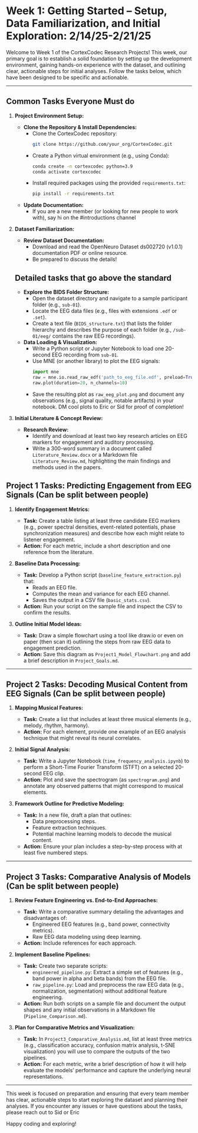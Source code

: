 # Week 1: Getting Started – Setup, Data Familiarization, and Initial Exploration: 2/14/25-2/21/25

Welcome to Week 1 of the CortexCodec Research Projects! This week, our primary goal is to establish a solid foundation by setting up the development environment, gaining hands-on experience with the dataset, and outlining clear, actionable steps for initial analyses. Follow the tasks below, which have been designed to be specific and actionable.

---

## Common Tasks Everyone Must do

1. **Project Environment Setup:**
   - **Clone the Repository & Install Dependencies:**
     - Clone the CortexCodec repository:  
       ```bash
       git clone https://github.com/your_org/CortexCodec.git
       ```
     - Create a Python virtual environment (e.g., using Conda):
       ```bash
       conda create -n cortexcodec python=3.9
       conda activate cortexcodec
       ```
     - Install required packages using the provided `requirements.txt`:
       ```bash
       pip install -r requirements.txt
       ```
   - **Update Documentation:**
     - If you are a new member (or looking for new people to work with), say hi on the #introductions channel


2. **Dataset Familiarization:**
   - **Review Dataset Documentation:**
     - Download and read the OpenNeuro Dataset ds002720 (v1.0.1) documentation PDF or online resource.
     - Be prepared to discuss the details!
    
   ## Detailed tasks that go above the standard

   - **Explore the BIDS Folder Structure:**
     - Open the dataset directory and navigate to a sample participant folder (e.g., `sub-01`).
     - Locate the EEG data files (e.g., files with extensions `.edf` or `.set`).
     - Create a text file (`BIDS_structure.txt`) that lists the folder hierarchy and describes the purpose of each folder (e.g., `/sub-01/eeg/` contains the raw EEG recordings).
   - **Data Loading & Visualization:**
     - Write a Python script or Jupyter Notebook to load one 20-second EEG recording from `sub-01`.
     - Use MNE (or another library) to plot the EEG signals:
       ```python
       import mne
       raw = mne.io.read_raw_edf('path_to_eeg_file.edf', preload=True)
       raw.plot(duration=20, n_channels=10)
       ```
     - Save the resulting plot as `raw_eeg_plot.png` and document any observations (e.g., signal quality, notable artifacts) in your notebook. DM cool plots to Eric or Sid for proof of completion!

3. **Initial Literature & Concept Review:**
   - **Research Review:**
     - Identify and download at least two key research articles on EEG markers for engagement and auditory processing.
     - Write a 300-word summary in a document called `Literature_Review.docx` or a Markdown file `Literature_Review.md`, highlighting the main findings and methods used in the papers.
   



## Project 1 Tasks: Predicting Engagement from EEG Signals (Can be split between people)

1. **Identify Engagement Metrics:**
   - **Task:** Create a table listing at least three candidate EEG markers (e.g., power spectral densities, event-related potentials, phase synchronization measures) and describe how each might relate to listener engagement.
   - **Action:** For each metric, include a short description and one reference from the literature.

2. **Baseline Data Processing:**
   - **Task:** Develop a Python script (`baseline_feature_extraction.py`) that:
     - Reads an EEG file.
     - Computes the mean and variance for each EEG channel.
     - Saves the output in a CSV file (`basic_stats.csv`).
   - **Action:** Run your script on the sample file and inspect the CSV to confirm the results.

3. **Outline Initial Model Ideas:**
   - **Task:** Draw a simple flowchart using a tool like draw.io or even on paper (then scan it) outlining the steps from raw EEG data to engagement prediction.
   - **Action:** Save this diagram as `Project1_Model_Flowchart.png` and add a brief description in `Project_Goals.md`.

---

## Project 2 Tasks: Decoding Musical Content from EEG Signals (Can be split between people)

1. **Mapping Musical Features:**
   - **Task:** Create a list that includes at least three musical elements (e.g., melody, rhythm, harmony).
   - **Action:** For each element, provide one example of an EEG analysis technique that might reveal its neural correlates.

2. **Initial Signal Analysis:**
   - **Task:** Write a Jupyter Notebook (`time_frequency_analysis.ipynb`) to perform a Short-Time Fourier Transform (STFT) on a selected 20-second EEG clip.
   - **Action:** Plot and save the spectrogram (as `spectrogram.png`) and annotate any observed patterns that might correspond to musical elements.

3. **Framework Outline for Predictive Modeling:**
   - **Task:** In a new file, draft a plan that outlines:
     - Data preprocessing steps.
     - Feature extraction techniques.
     - Potential machine learning models to decode the musical content.
   - **Action:** Ensure your plan includes a step-by-step process with at least five numbered steps.

---

## Project 3 Tasks: Comparative Analysis of Models (Can be split between people)

1. **Review Feature Engineering vs. End-to-End Approaches:**
   - **Task:** Write a comparative summary detailing the advantages and disadvantages of:
     - Engineered EEG features (e.g., band power, connectivity metrics).
     - Raw EEG data modeling using deep learning.
   - **Action:** Include references for each approach.

2. **Implement Baseline Pipelines:**
   - **Task:** Create two separate scripts:
     - `engineered_pipeline.py`: Extract a simple set of features (e.g., band power in alpha and beta bands) from the EEG file.
     - `raw_pipeline.py`: Load and preprocess the raw EEG data (e.g., normalization, segmentation) without additional feature engineering.
   - **Action:** Run both scripts on a sample file and document the output shapes and any initial observations in a Markdown file (`Pipeline_Comparison.md`).

3. **Plan for Comparative Metrics and Visualization:**
   - **Task:** In `Project3_Comparative_Analysis.md`, list at least three metrics (e.g., classification accuracy, confusion matrix analysis, t-SNE visualization) you will use to compare the outputs of the two pipelines.
   - **Action:** For each metric, write a brief description of how it will help evaluate the models’ performance and capture the underlying neural representations.

---

This week is focused on preparation and ensuring that every team member has clear, actionable steps to start exploring the dataset and planning their analyses. If you encounter any issues or have questions about the tasks, please reach out to Sid or Eric

Happy coding and exploring!
